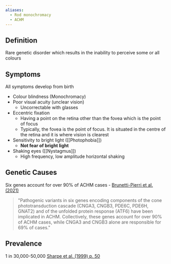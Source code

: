 ```yaml
---
aliases:
  - Rod monochromacy
  - ACHM
---
```


## Definition

Rare genetic disorder which results in the inability to perceive some or all colours

## Symptoms

All symptoms develop from birth

 - Colour blindness (Monochromacy)
 - Poor visual acuity (unclear vision) 
	 - Uncorrectable with glasses
 - Eccentric fixation
	 - Having a point on the retina other than the fovea which is the point of focus 
	 - Typically, the fovea is the point of focus. It is situated in the centre of the retina and it is where vision is clearest
 - Sensitivity to bright light ([[Photophobia]])
	 - **Not fear of bright light**
 - Shaking eyes ([[Nystagmus]]) 
	 - High frequency, low amplitude horizontal shaking

## Genetic Causes

Six genes account for over 90% of ACHM cases - [Brunetti-Pierri  et al. (2021)](https://pmc.ncbi.nlm.nih.gov/articles/PMC7914547/#sec3-ijms-22-01681:~:text=Pathogenic%20variants%20in,cases%20%5B19%5D.)

 > "Pathogenic variants in six genes encoding components of the cone phototransduction cascade (CNGA3, CNGB3, PDE6C, PDE6H, GNAT2) and of the unfolded protein response (ATF6) have been implicated in ACHM. Collectively, these genes account for over 90% of ACHM cases, while CNGA3 and CNGB3 alone are responsible for 69% of cases."

## Prevalence

1 in 30,000-50,000 [Sharpe et al. (1999) p. 50](https://www.academia.edu/90334994/Opsin_genes_cone_photopigments_color_vision_and_color_blindness#loswp-work-container)